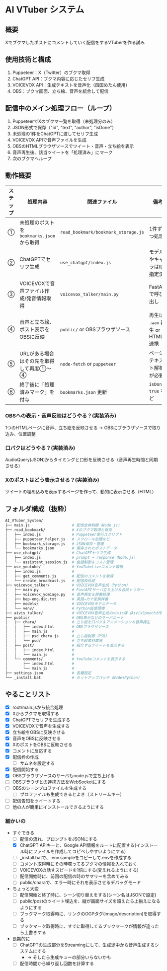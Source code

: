 # AI VTuber システム

## 概要

Xでブクマしたポストにコメントしていく配信をするVTuberを作る試み

## 使用技術と構成

1. Puppeteer：X（Twitter）のブクマ取得
2. ChatGPT API：ブクマ内容に応じたセリフ生成
3. VOICEVOX API：生成テキストを音声化（四国めたん使用）
4. OBS：ブクマ画面、立ち絵、音声を統合して配信

## 配信中のメイン処理フロー（ループ）

1. PuppeteerでXのブクマ一覧を取得（未処理分のみ）
2. JSON形式で保存（"id", "text", "author", "isDone"）
3. 未処理の1件をChatGPTに渡してセリフ生成
4. VOICEVOX APIで音声ファイルを生成
5. OBSのHTMLブラウザソースでツイート・音声・立ち絵を表示
6. 音声再生後、該当ツイートを「処理済み」にマーク
7. 次のブクマへループ

## 動作概要

| ステップ | 処理内容 | 関連ファイル | 備考 |
| --- | --- | --- | --- |
| ① | 未処理のポストを `bookmarks.json` から取得 | `read_bookmark/bookmark_storage.js` | 1件ずつ処理 |
| ② | ChatGPTでセリフ生成 | `use_chatgpt/index.js` | モデルやキャラはID指定済 |
| ③ | VOICEVOXで音声ファイル作成/発音情報取得 | `voicevox_talker/main.py` | FastAPIで呼び出し |
| ④ | 音声と立ち絵、ポスト表示をOBSに反映 | `public/` or OBSブラウザソース | 再生は `.wav` 再生 or HTML連携 |
| ⑤ | URLがある場合はその先を取得して再度①～④ | `node-fetch` or `puppeteer` | ページテキスト解析が必要 |
| ⑥ | 終了後に「処理済みマーク」を付与 | `bookmarks.json` 更新 | `isDone: true` など |

### OBSへの表示・音声反映はどうやる？(実装済み)

1つのHTMLページに音声、立ち絵を反映させる → OBSにブラウザソースで取り込み、位置調整

### 口パクはどうやる？(実装済み)

AudioQuery(JSON)からタイミングと口形を反映させる（音声再生時間と同期させる）

### Xのポストはどう表示させる？(実装済み)

ツイートの埋め込みを表示するページを作って、動的に表示させる（HTML）

## フォルダ構成（抜粋）

```bash
AI_VTuber_System/
├── main.js                   # 配信全体制御（Node.js）
├── read_bookmark/            # Xのブクマ取得と保存
│   ├── index.js              # Puppeteer実行スクリプト
│   ├── puppeteer_helper.js   # スクロール処理など
│   ├── bookmark_storage.js   # JSON保存・管理
│   └── bookmarks.json        # 保存されたポストデータ
├── use_chatgpt/              # ChatGPTセリフ生成
│   ├── index.js              # prompt → response（Node.js）
│   └── assistant_session.js  # 会話制御＆コスト管理
├── use_youtube/              # YouTubeLiveコメント取得
│   ├── index.js              # 
│   ├── get_comments.js       # 配信のコメントを取得
│   └── create_broadcast.js   # 配信枠作成
├── voicevox_talker/          # VOICEVOX音声生成（Python）
│   ├── main.py               # FastAPIサーバ立ち上げ＆合成トリガー
│   ├── voicevox_yomiage.py   # 音声再生＆辞書処理
│   ├── bep-eng.dic.txt       # 英語→カナ変換辞書
│   ├── models/               # VOICEVOXモデルデータ
│   └── venv/                 # Python仮想環境
├── aivis_talker/             # VOICEVOX音声生成のaivis版（AivisSpeechが別途必要）
├── public/                   # OBS表示などのサーバルート
│   ├── chara/                # 立ち絵を口パク＆アニメーション＆音声再生
│   │   ├── index.html        # OBSブラウザソース
│   │   ├── main.js           # 
│   │   ├── psd_chara.js      # 立ち絵制御（PSD）
│   │   └── psd/              # 立ち絵素材置場
│   ├── post/                 # 紹介するツイートを表示する
│   │   ├── index.html        # 
│   │   └── main.js           # 
│   └── comments/             # YouTubeコメントを表示する
│       ├── index.html        # 
│       └── main.js           # 
├── settings.json             # 各種設定
└── _install.bat              # セットアップバッチ（Node+Python）
```

## やることリスト

- [x] root/main.jsから統合処理
- [x] Xからブクマを取得する
- [x] ChatGPTでセリフを生成する
- [x] VOICEVOXで音声を生成する
- [x] 立ち絵をOBSに反映させる
- [x] 音声をOBSに反映させる
- [x] XのポストをOBSに反映させる
- [x] コメントに反応する
- [x] 配信枠の作成
  - [ ] サムネを設定する
- [x] 配信開始する
- [x] OBSブラウザソースのサーバもnode.jsで立ち上げる
- [ ] OBSブラウザとの連携方法をWebSocketにする
- [ ] OBSのシーンプロファイルを生成する
  - [ ] プロファイルも生成できるとよき（ストリームキー）
- [ ] 配信告知をツイートする
- [ ] 他の人が簡単にインストールできるようにする

### 細かいの

- すぐできる
  - [ ] 配信の流れ、プロンプトをJSONにする
  - [x] ChatGPT APIキーと、Google API情報をルートに配置する(インストール時にファイルを作成してコピペしやすいようにする)
  - [ ] _install.batで、.env.sampleをコピーして.envを作成する
  - [ ] コメント取得時にその時喋ってるブクマの情報を入れておく
  - [ ] VOICEVOXの話すスピードを1倍にする(変えれるようにする)
  - [ ] 配信開始時に、前回の配信の時のサマリーを含めてみる
  - [ ] public/charaで、エラー時にそれを表示させるデバッグモード
- ちょっと大変
  - [ ] 配信開始と終了時に、シーン切り替えをする(シーン名はJSONで設定)
  - [ ] public/postのツイート埋込を、縦が画面サイズを超えたら上揃えになるようにする
  - [ ] ブックマーク取得時に、リンクのOGPタグ(image/description)を取得する
  - [ ] ブックマーク取得時に、すでに取得してるブックマークが情報が違ったら上書きする
- 長期的に
  - [ ] ChatGPTの生成部分をStreamingにして、生成途中から音声生成するシステムにする
    - → そしたら生成キューの部分いらないかも
  - [ ] 配信時間から繰り返し回数を計算する
